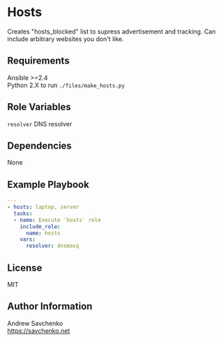 Hosts
=========
Creates "hosts_blocked" list to supress advertisement and tracking.
Can include arbitrary websites you don't like.

Requirements
------------
Ansible >=2.4  
Python 2.X to run `./files/make_hosts.py`

Role Variables
--------------
`resolver` DNS resolver

Dependencies
------------
None

Example Playbook
----------------
```yaml
---
- hosts: laptop, server
  tasks:
  - name: Execute `hosts` role
    include_role:
      name: hosts
    vars:
      resolver: dnsmasq
```

License
-------
MIT

Author Information
------------------
Andrew Savchenko  
https://savchenko.net
